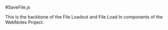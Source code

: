 #SaveFile.js 

This is the backbone of the File Loadout and File Load In components of the WebNotes Project. 
